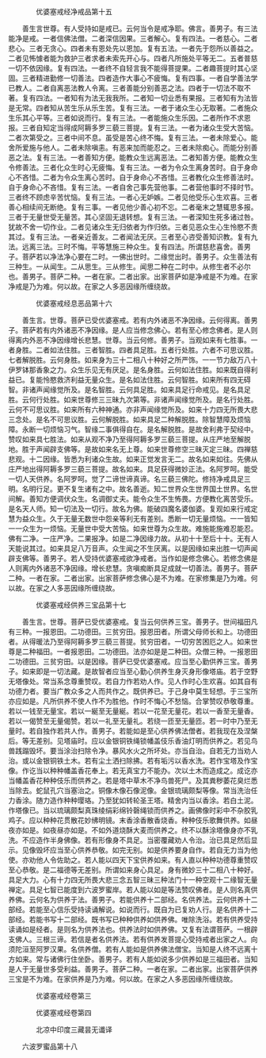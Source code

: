 <!-- { "loadSidebar": true } -->

　　　　优婆塞戒经净戒品第十五

　　善生言世尊。有人受持如是戒已。云何当令是戒净耶。佛言。善男子。有三法能净是戒。一者信佛法僧。二者深信因果。三者解心。复有四法。一者慈心。二者悲心。三者无贪心。四者未有恩处先以恩加。复有五法。一者先于怨所以善益之。二者见怖懅者能为救护三者求者未索先开心与。四者凡所施处平等无二。五者普慈一切不依因缘。复有四法。一者终不自轻言我不能得菩提果。二者趣菩提时其心坚固。三者精进勤修一切善法。四者造作大事心不疲悔。复有四事。一者自学善法学已教人。二者自离恶法教人令离。三者善能分别善恶之法。四者于一切法不取不著。复有四法。一者知有为法无我我所。二者知一切业悉有果报。三者知有为法皆是无常。四者知从苦生乐从乐生苦。复有三法。一者于诸众生心无取著。二者施众生乐其心平等。三者如说而行。复有三法。一者能施众生乐因。二者所作不求恩报。三者自知定当得成阿耨多罗三藐三菩提。复有三法。一者为诸众生受大苦恼。二者次第受之。三者中间不息。虽受是苦心终不悔。复有三法。一者未除爱心。能舍所爱施与他人。二者未除嗔恚。有恶来加而能忍之。三者未除痴心。而能分别善恶之法。复有三法。一者善知方便。能教众生远离恶法。二者知善方便。能教众生令修善法。三者化众生时心无疲悔。复有三法。一者为令众生离身苦时。自于身命心不吝惜。二者为令众生离心苦时。自于身命心不吝惜。三者教化众生修善法时。自于身命心不吝惜。复有三法。一者自舍己事先营他事。二者营他事时不择时节。三者终不顾虑辛苦忧恼。复有三法。一者心无妒嫉。二者见他受乐心生欢喜。三者善心相续间无断绝。复有三事。一者见他少善心初不忘。二者毫末之慧辄思多报。三者于无量世受无量苦。其心坚固无退转想。复有三法。一者深知生死多诸过咎。犹故不舍一切作业。二者见诸众生无归依者为作归依。三者见恶众生心生怜愍不责其过。复有三法。一者亲近善友。二者闻法无厌。三者至心咨受善知识教。复有九法。远离三法。三时不悔。平等慧施三种众生。复有四法。所谓慈悲喜舍。善男子。菩萨若以净法净心要在二时。一佛出世时。二缘觉出时。善男子。众生善法有三种生。一从闻生。二从思生。三从修生。闻思二种在二时中。从修生者不必尔也。善男子。菩萨二种。一者在家。二者出家。出家菩萨如是净戒是不为难。在家净戒是乃为难。何以故。在家之人多恶因缘所缠绕故。

　　　　优婆塞戒经息恶品第十六

　　善生言。世尊。菩萨已受优婆塞戒。若有内外诸恶不净因缘。云何得离。善男子。菩萨若有内外诸恶不净因缘。是人应当修念佛心。若有至心修念佛者。是人则得离内外恶不净因缘增长悲慧。世尊。当云何修。善男子。当观如来有七胜事。一者身胜。二者如法住胜。三者智胜。四者具足胜。五者行处胜。六者不可思议胜。七者解脱胜。云何身胜。如来身为三十二相八十种好之所严饰。一一节力敌万八十伊罗钵那香象之力。众生乐见无有厌足。是名身胜。云何如法住胜。如来既自得利益已。复能怜愍救济利益无量众生。是名如法住胜。云何智胜。如来所有四无碍智。非诸声闻缘觉所及。是名智胜。云何具足胜。如来具足行命戒见。是名具足胜。云何行处胜。如来世尊修三三昧九次第等。非诸声闻缘觉所及。是名行处胜。云何不可思议胜。如来所有六种神通。亦非声闻缘觉所及。如来十力四无所畏大悲三念处。是名不可思议胜。云何解脱胜。如来具足二种解脱胜。除智慧障及烦恼障。永断一切烦恼习气。智缘二事俱得自在。是名解脱胜。是故舍利弗于契经中。赞叹如来具七胜法。如来从观不净乃至得阿耨多罗三藐三菩提。从庄严地至解脱地。胜于声闻辟支佛等。是故如来名无上尊。如来世尊修空三昧灭定三昧。四禅慈悲观。十二因缘。皆悉为利诸众生故。如来正觉发言无二。故名如来如往。先佛从庄严地出得阿耨多罗三藐三菩提。故名如来。具足获得微妙正法。名阿罗呵。能受一切人天供养。名阿罗呵。觉了二谛世谛真谛。名三藐三佛陀。修持净戒具足三明。名明行足。更不复生诸有之中。故名善逝。知二世界众生世界国土世界。名世间解。善知方便调伏众生。名调御丈夫。能令众生不生怖畏。方便教化离苦受乐。是名天人师。知一切法及一切行。故名为佛。能破四魔名婆伽婆。复观如来行戒定慧为益众生。久于无量无数世中怨亲等利无有差别。悉断一切无量烦恼。一一皆知一一众生为一烦恼。无量世中受大苦恼。如来世尊为众生故。难施能施难忍能忍。佛有二净。一庄严净。二果报净。如是二净因缘力故。从初十十至后十十。无有人天能说其过。如来具足八万音声。众生闻之不生厌离。以是因缘如来出胜一切声闻辟支佛等。善男子。若人受持优婆塞戒欲净戒者。当作如是修念佛心。若修念佛是人则离内外诸恶不净因缘。增长悲慧。贪嗔痴断具足成就一切善法。善男子。菩萨二种。一者在家。二者出家。出家菩萨修念佛心是不为难。在家修集是乃为难。何以故。在家之人多恶因缘所缠绕故。

　　　　优婆塞戒经供养三宝品第十七

　　善生言。世尊。菩萨已受优婆塞戒。复当云何供养三宝。善男子。世间福田凡有三种。一报恩田。二功德田。三贫穷田。报恩田者。所谓父母师长和上。功德田者。从得暖法乃至得阿耨多罗三藐三菩提。贫穷田者。一切穷苦困厄之人。如来世尊是二种福田。一者报恩田。二功德田。法亦如是是二种田。众僧三种。一报恩田二功德田。三贫穷田。以是因缘。菩萨已受优婆塞戒。应当至心勤供养三宝。善男子。如来即是一切法藏。是故智者应当至心勤心供养生身灭身形像塔庙。若于空野无塔像处。常当系念尊重赞叹。若自力作若劝人作。见人作时心生欢喜。如其自有功德力者。要当广教众多之人而共作之。既供养已。于己身中莫生轻想。于三宝所亦应如是。凡所供养不使人作不为胜他。作时不悔心不愁恼。合掌赞叹恭敬尊重。若以一钱至无量宝。若以一綖至无量綖。若以一花至无量花。若以一香至无量香。若以一偈赞至无量偈赞。若以一礼至无量礼。若绕一匝至无量匝。若一时中乃至无量时。若自独作若共人作。善男子。若能如是至心供养佛法僧者。若我现在及涅槃后。等无差别。见塔庙时。应以金银铜铁绳锁幡盖伎乐香油灯明而供养之。若见鸟兽践蹋毁坏。要当涂治扫除令净。暴风水火之所坏处。亦当自治。自若无力当劝人治。或以金银铜铁土木。若有尘土洒扫除拂。若有垢污以香水洗。若作宝塔及作宝像。作讫当以种种幡盖香花奉上。若无真宝力不能办。次以土木而造成之。成讫亦当幡盖香花种种伎乐而供养之。若是塔中草木不净鸟兽死尸。及其粪秽萎花臭烂悉当除去。蛇鼠孔穴当塞治之。铜像木像石像泥像。金银琉璃颇梨等像。常当洗治任力香涂。随力造作种种璎珞。乃至犹如转轮圣王塔。精舍内当以香涂。若白土泥。作塔像已。当以琉璃颇梨真珠绫绢彩绵铃磬绳锁而供养之。画佛像时彩中不杂胶乳鸡子。应以种种花贯散花妙绋明镜。末香涂香散香烧香。种种伎乐歌舞供养。如昼夜亦如是。如夜昼亦如是。不如外道烧酥大麦而供养之。终不以酥涂塔像身亦不乳洗。不应造作半身佛像。若有形像身不具足。当密覆藏劝人令治。治已具足然后显示。见像毁坏应当至心供养恭敬。如完无别。如是供养要身自作。若自无力当为他使。亦劝他人令佐助之。若人能以四天下宝供养如来。有人直以种种功德尊重赞叹至心恭敬。是二福德等无差别。所谓如来身心具足。身有微妙三十二相八十种好。具足大力。心有十力四无所畏大悲三念五智三昧三种法门十一种空观十二缘智无量禅定。具足七智已能度到六波罗蜜岸。若人能以如是等法赞叹佛者。是人则名真供养佛。云何名为供养于法。善男子。若能供养十二部经。名供养法。云何供养十二部经。若能至心信乐受持读诵解说。如说而行。既自为已复劝人行。是名供养十二部经。若能书写十二部经。既书写已种种供养如供养佛。唯除洗浴。若有供养受持读诵如是经者。是则名为供养法也。供养法时如供养佛。又复有法谓菩萨。一根辟支佛人。三根三谛。若信是者名供养法。若有供养发菩提心受持戒者出家之人。向须陀洹至阿罗汉果。名供养僧。若有人能如是供养佛法僧宝。当知是人终不远离十方如来。常与诸佛行住坐卧。善男子。若有人能如说多少供养如是三福田者。当知是人于无量世多受利益。善男子。菩萨二种。一者在家。二者出家。出家菩萨供养三宝是不为难。在家供养是乃为难。何以故。在家之人多恶因缘所缠绕故。

　　　　优婆塞戒经卷第三



　　　　优婆塞戒经卷第四

　　　　北凉中印度三藏昙无谶译

　　六波罗蜜品第十八

